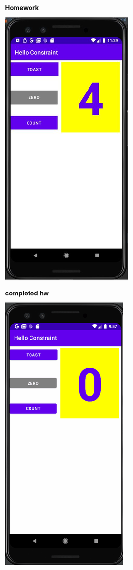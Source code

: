 ## Homework
!['Homework lab 2'](./homework_1.JPG)
## completed hw
!['Completed homework lab 2'](./completed_homework.gif)
